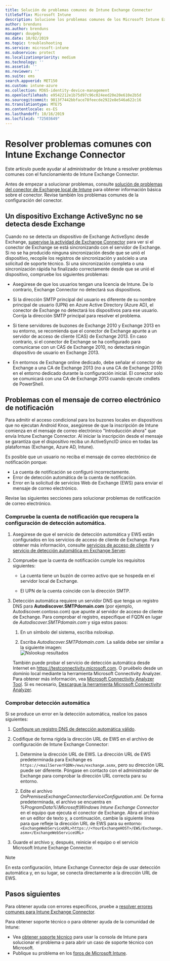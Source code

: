 ```yaml
---
title: Solución de problemas comunes de Intune Exchange Connector
titleSuffix: Microsoft Intune
description: Solucione los problemas comunes de los Microsoft Intune Exchange Connector local.
author: brenduns
ms.author: brenduns
manager: dougeby
ms.date: 10/02/2019
ms.topic: troubleshooting
ms.service: microsoft-intune
ms.subservice: protect
ms.localizationpriority: medium
ms.technology: ''
ms.assetid: ''
ms.reviewer: ''
ms.suite: ems
search.appverid: MET150
ms.custom: intune-azure
ms.collection: M365-identity-device-management
ms.openlocfilehash: e9542212e1b75d97c96c024eed20e20e610e2b5d
ms.sourcegitcommit: 9013f7442bbface78feecde2922e8e546a622c16
ms.translationtype: MTE75
ms.contentlocale: es-ES
ms.lasthandoff: 10/16/2019
ms.locfileid: "72503649"
---
```

# <a name="resolve-common-problems-with-the-intune-exchange-connector"></a>Resolver problemas comunes con Intune Exchange Connector
 
Este artículo puede ayudar al administrador de Intune a resolver problemas comunes con el funcionamiento de Intune Exchange Connector.  

Antes de empezar a solucionar problemas, consulte [solución de problemas del conector de Exchange local de Intune](troubleshoot-exchange-connector.md) para obtener información básica sobre el conector. Revise también los problemas comunes de la configuración del conector. 

## <a name="an-exchange-activesync-device-isnt-discovered-from-exchange"></a>Un dispositivo Exchange ActiveSync no se detecta desde Exchange

Cuando no se detecta un dispositivo de Exchange ActiveSync desde Exchange, [supervise la actividad de Exchange Connector](exchange-connector-install.md#on-premises-intune-exchange-connector-high-availability-support) para ver si el conector de Exchange se está sincronizando con el servidor de Exchange. Si no se ha producido ninguna sincronización desde que se unió el dispositivo, recopile los registros de sincronización y asócielo a una solicitud de soporte técnico. Si una sincronización completa o una sincronización rápida ha finalizado correctamente desde que se unió el dispositivo, compruebe los siguientes problemas: 

- Asegúrese de que los usuarios tengan una licencia de Intune. De lo contrario, Exchange Connector no detectará sus dispositivos.  

- Si la dirección SMTP principal del usuario es diferente de su nombre principal de usuario (UPN) en Azure Active Directory (Azure AD), el conector de Exchange no detectará los dispositivos para ese usuario. Corrija la dirección SMTP principal para resolver el problema.  

- Si tiene servidores de buzones de Exchange 2010 y Exchange 2013 en su entorno, se recomienda que el conector de Exchange apunte a un servidor de acceso de cliente (CAS) de Exchange 2013. En caso contrario, si el conector de Exchange se ha configurado para comunicarse con un CAS de Exchange 2010, no detectará ningún dispositivo de usuario en Exchange 2013.  

- En entornos de Exchange online dedicado, debe señalar el conector de Exchange a una CA de Exchange 2013 (no a una CA de Exchange 2010) en el entorno dedicado durante la configuración inicial. El conector solo se comunicará con una CA de Exchange 2013 cuando ejecute cmdlets de PowerShell.  


## <a name="problems-with-the-notification-email-message"></a>Problemas con el mensaje de correo electrónico de notificación  

Para admitir el acceso condicional para los buzones locales en dispositivos que no ejecutan Android Knox, asegúrese de que la inscripción de Intune comienza en el mensaje de correo electrónico "Introducción ahora" que envía Intune Exchange Connector. Al iniciar la inscripción desde el mensaje se garantiza que el dispositivo reciba un ActiveSyncID único en todas las plataformas (Exchange, Azure AD, Intune).  

Es posible que un usuario no reciba el mensaje de correo electrónico de notificación porque:  

- La cuenta de notificación se configuró incorrectamente.
- Error de detección automática de la cuenta de notificación.
- Error en la solicitud de servicios Web de Exchange (EWS) para enviar el mensaje de correo electrónico.

Revise las siguientes secciones para solucionar problemas de notificación de correo electrónico.

### <a name="check-the-notification-account-that-retrieves-autodiscover-settings"></a>Compruebe la cuenta de notificación que recupera la configuración de detección automática.
1. Asegúrese de que el servicio de detección automática y EWS están configurados en los servicios de acceso de cliente de Exchange. Para obtener más información, consulte [servicios de acceso de cliente](https://docs.microsoft.com/Exchange/architecture/client-access/client-access) y [servicio de detección automática en Exchange Server](https://docs.microsoft.com/Exchange/architecture/client-access/autodiscover?view=exchserver-2019).


2. Compruebe que la cuenta de notificación cumple los requisitos siguientes:

   - La cuenta tiene un buzón de correo activo que se hospeda en el servidor local de Exchange.  

   - El UPN de la cuenta coincide con la dirección SMTP.

3. Detección automática requiere un servidor DNS que tenga un registro DNS para **Autodiscover.SMTPdomain.com** (por ejemplo, Autodiscover.contoso.com) que apunte al servidor de acceso de cliente de Exchange. Para comprobar el registro, especifique el FQDN en lugar de *Autodiscover.SMTPdomain.com* y siga estos pasos:

   1. En un símbolo del sistema, escriba *nslookup*.  

   2. Escriba *Autodiscover.SMTPdomain.com*. La salida debe ser similar a la siguiente imagen:  
      ![Nslookup resultados ](./media/troubleshoot-exchange-connector-common-problems/nslookup-results.png
)

   También puede probar el servicio de detección automática desde Internet en https://testconnectivity.microsoft.com. O pruébelo desde un dominio local mediante la herramienta Microsoft Connectivity Analyzer. Para obtener más información, vea [Microsoft Connectivity Analyzer Tool](https://docs.microsoft.com/en-us/previous-versions/office/exchange-remote-connectivity/jj851141(v=exchg.80)). Si es necesario, [Descargue la herramienta Microsoft Connectivity Analyzer](https://go.microsoft.com/fwlink/?LinkID=313782).


### <a name="check-autodiscovery"></a>Comprobar detección automática  

Si se produce un error en la detección automática, realice los pasos siguientes:
1. [Configure un registro DNS de detección automática válido](https://docs.microsoft.com/previous-versions/exchange-server/exchange-150/mt473798(v=exchg.150)). 

2. Codifique de forma rígida la dirección URL de EWS en el archivo de configuración de Intune Exchange Connector:

   1. Determine la dirección URL de EWS. La dirección URL de EWS predeterminada para Exchange es `https://<mailServerFQDN>/ews/exchange.asmx`, pero su dirección URL puede ser diferente. Póngase en contacto con el administrador de Exchange para comprobar la dirección URL correcta para su entorno.

   2. Edite el archivo *OnPremisesExchangeConnectorServiceConfiguration.xml*. De forma predeterminada, el archivo se encuentra en *%ProgramData%\Microsoft\Windows Intune Exchange Connector* en el equipo que ejecuta el conector de Exchange. Abra el archivo en un editor de texto y, a continuación, cambie la siguiente línea para que refleje la dirección URL de EWS para su entorno: `<ExchangeWebServiceURL>https://<YourExchangeHOST>/EWS/Exchange.asmx</ExchangeWebServiceURL>`
    

3. Guarde el archivo y, después, reinicie el equipo o el servicio Microsoft Intune Exchange Connector.

>[!NOTE]
> En esta configuración, Intune Exchange Connector deja de usar detección automática y, en su lugar, se conecta directamente a la dirección URL de EWS.

## <a name="next-steps"></a>Pasos siguientes  

Para obtener ayuda con errores específicos, pruebe a [resolver errores comunes para Intune Exchange Connector](troubleshoot-exchange-connector-common-errors.md).

Para obtener soporte técnico o para obtener ayuda de la comunidad de Intune:
- Vea [obtener soporte técnico](../fundamentals/get-support.md) para usar la consola de Intune para solucionar el problema o para abrir un caso de soporte técnico con Microsoft. 
- Publique su problema en los [foros de Microsoft Intune](https://social.technet.microsoft.com/Forums/en-US/home?forum=microsoftintuneprod).  
